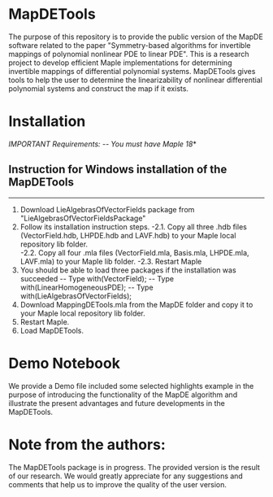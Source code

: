 # MapDETools
The purpose of this repository is to provide the public version of the MapDE software related to the paper "Symmetry-based algorithms for invertible mappings of polynomial nonlinear PDE to linear PDE".  This is a research project to develop efficient Maple implementations for determining invertible mappings of differential polynomial systems. 
MapDETools gives tools to help the user to determine the linearizability of nonlinear differential polynomial systems and construct the map if it exists.

# Installation
**IMPORTANT* Requirements:    -- You must have Maple 18**
## Instruction for Windows installation of the MapDETools
******************************************************************
1. Download LieAlgebrasOfVectorFields package from "LieAlgebrasOfVectorFieldsPackage" 
2. Follow its installation instruction steps. 
-2.1. Copy all three .hdb files (VectorField.hdb, LHPDE.hdb and LAVF.hdb) to your Maple local repository lib folder.  
-2.2. Copy all four .mla files (VectorField.mla, Basis.mla, LHPDE.mla, LAVF.mla) to your Maple lib folder.
-2.3. Restart Maple 
3.  You should be able to load three packages if the installation was succeeded
-- Type  with(VectorField);
-- Type  with(LinearHomogeneousPDE);
-- Type  with(LieAlgebrasOfVectorFields);
4. Download MappingDETools.mla from the MapDE folder and copy it to  your Maple local repository lib folder.
5. Restart Maple.
6. Load MapDETools.

# Demo Notebook
We provide a Demo file included some selected highlights example in the purpose of introducing the functionality of the MapDE algorithm and illustrate the present advantages and future developments in the MapDETools.

# Note from the authors: 
The MapDETools package is in progress. The provided version is the result of our research. We would greatly appreciate for any suggestions and comments that help us to improve the quality of the user version.
